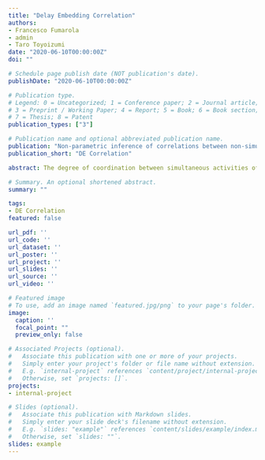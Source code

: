 ```yaml
---
title: "Delay Embedding Correlation"
authors:
- Francesco Fumarola
- admin
- Taro Toyoizumi
date: "2020-06-10T00:00:00Z"
doi: ""

# Schedule page publish date (NOT publication's date).
publishDate: "2020-06-10T00:00:00Z"

# Publication type.
# Legend: 0 = Uncategorized; 1 = Conference paper; 2 = Journal article;
# 3 = Preprint / Working Paper; 4 = Report; 5 = Book; 6 = Book section;
# 7 = Thesis; 8 = Patent
publication_types: ["3"]

# Publication name and optional abbreviated publication name.
publication: "Non-parametric inference of correlations between non-simultaneous neural data"
publication_short: "DE Correlation"

abstract: The degree of coordination between simultaneous activities of two different nodes is a fundamental property of network dynamics and, by definition, it must be computed on data from two network nodes that have been observed simultaneously. In neuroscience, however, simultaneous measurements of the dynamical variables of interest are often not available. Here we consider the scenario where a direct estimate of correlations is therefore not possible. Nonetheless, we show that correlations between the activity of two cells can be reliably estimated using information from a cue cell simultaneously observed with both. We discuss how delay-embedding principles can be used to solve the problem, we test the proposed technique on pseudo-data from chaotic models, we then apply it to a sizeable archival dataset, and we show that the proposed method reliably outperforms naive linear approaches. Previously proposed techniques to face the same problem demand the availability of a large population of simultaneously measured channels or make assumptions about the generative process of the data. By contrast, we show that our method requires information from a single cue channel and makes minimal assumptions about the underlying dynamics. Besides, we provide guidelines to make suitable choices for the cue cell out of the observed set. Besides introducing a novel tool for data analysis, our results provide corroboration on the relevance of attractor reconstruction to neural data.

# Summary. An optional shortened abstract.
summary: ""

tags:
- DE Correlation
featured: false

url_pdf: ''
url_code: ''
url_dataset: ''
url_poster: ''
url_project: ''
url_slides: ''
url_source: ''
url_video: ''

# Featured image
# To use, add an image named `featured.jpg/png` to your page's folder. 
image:
  caption: ''
  focal_point: ""
  preview_only: false

# Associated Projects (optional).
#   Associate this publication with one or more of your projects.
#   Simply enter your project's folder or file name without extension.
#   E.g. `internal-project` references `content/project/internal-project/index.md`.
#   Otherwise, set `projects: []`.
projects:
- internal-project

# Slides (optional).
#   Associate this publication with Markdown slides.
#   Simply enter your slide deck's filename without extension.
#   E.g. `slides: "example"` references `content/slides/example/index.md`.
#   Otherwise, set `slides: ""`.
slides: example
---
```

